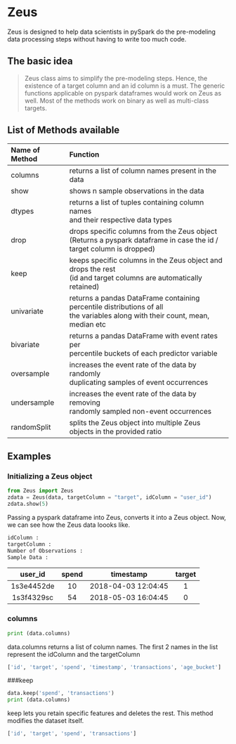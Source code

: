# Zeus

Zeus is designed to help data scientists in pySpark do the pre-modeling data processing steps without having to write too much code.


## The basic idea

>Zeus class aims to simplify the pre-modeling steps.
Hence, the existence of a target column and an id column is a must.
The generic functions applicable on pyspark dataframes would work on Zeus as well.
Most of the methods work on binary as well as multi-class targets.


## List of Methods available

| Name of Method    |  Function     |
| :-----------------|:------------- |
| columns           |returns a list of column names present in the data|
| show              |shows n sample observations in the data                       |
| dtypes            |returns a list of tuples containing column names <br />and their respective data types|
| drop              |drops specific columns from the Zeus object<br />(Returns a pyspark dataframe in case the id / target column is dropped)|
| keep              |keeps specific columns in the Zeus object and drops the rest<br />(id and target columns are automatically retained)|
| univariate        |returns a pandas DataFrame containing percentile distributions of all<br />the variables along with their count, mean, median etc|
| bivariate         |returns a pandas DataFrame with event rates per <br />percentile buckets of each predictor variable|
| oversample        |increases the event rate of the data by randomly <br />duplicating samples of event occurrences |
| undersample       |increases the event rate of the data by removing <br />randomly sampled non-event occurrences|
| randomSplit       |splits the Zeus object into multiple Zeus objects in the provided ratio |


## Examples

### Initializing a Zeus object
```python
from Zeus import Zeus
zdata = Zeus(data, targetColumn = "target", idColumn = "user_id")
zdata.show(5)
```
Passing a pyspark dataframe into Zeus, converts it into a Zeus object. Now, we can see how the Zeus data loooks like.

```python
idColumn : 
targetColumn : 
Number of Observations : 
Sample Data :
```
| user\_id  | spend | timestamp | target |
|:---------:|:-----:|:---------:|:------:|
|1s3e4452de|10|2018-04-03 12:04:45|1|
|1s3f4329sc|54|2018-05-03 16:04:45|0|

### columns
```python
print (data.columns)
```
data.columns returns a list of column names. The first 2 names in the list represent the idColumn and the targetColumn
```python
['id', 'target', 'spend', 'timestamp', 'transactions', 'age_bucket']
```

###keep

```python
data.keep('spend', 'transactions')
print (data.columns)
```
keep lets you retain specific features and deletes the rest. This method modifies the dataset itself.
```python
['id', 'target', 'spend', 'transactions']
```
